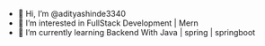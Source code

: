 - 👋 Hi, I’m @adityashinde3340
- 👀 I’m interested in FullStack Development | Mern 
- 🌱 I’m currently learning Backend With Java | spring | springboot


